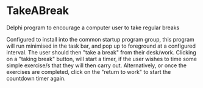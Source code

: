 # TakeABreak
Delphi program to encourage a computer user to take regular breaks

Configured to install into the common startup program group, this program will run minimised in the task bar, and pop up to foreground at a configured interval.
The user should then "take a break" from their desk/work.
Clicking on a "taking break" button, will start a timer, if the user wishes to time some simple exercise/s that they will then carry out.
Alternatively, or once the exercises are completed, click on the "return to work" to start the countdown timer again.
